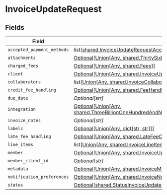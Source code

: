 # InvoiceUpdateRequest


## Fields

| Field                                                                                                                                                                                                                                          | Type                                                                                                                                                                                                                                           | Required                                                                                                                                                                                                                                       | Description                                                                                                                                                                                                                                    |
| ---------------------------------------------------------------------------------------------------------------------------------------------------------------------------------------------------------------------------------------------- | ---------------------------------------------------------------------------------------------------------------------------------------------------------------------------------------------------------------------------------------------- | ---------------------------------------------------------------------------------------------------------------------------------------------------------------------------------------------------------------------------------------------- | ---------------------------------------------------------------------------------------------------------------------------------------------------------------------------------------------------------------------------------------------- |
| `accepted_payment_methods`                                                                                                                                                                                                                     | list[[shared.InvoiceUpdateRequestAcceptedPaymentMethods](undefined/models/shared/invoiceupdaterequestacceptedpaymentmethods.md)]                                                                                                               | :heavy_minus_sign:                                                                                                                                                                                                                             | N/A                                                                                                                                                                                                                                            |
| `attachments`                                                                                                                                                                                                                                  | [Optional[Union[Any, shared.ThirtySixb041d426951ffff76360faf03ef8ae938bed9739e6ad9f51acb982782296a2]]](undefined/models/shared/invoiceupdaterequestattachments.md)                                                                             | :heavy_minus_sign:                                                                                                                                                                                                                             | N/A                                                                                                                                                                                                                                            |
| `charged_fees`                                                                                                                                                                                                                                 | [Optional[Union[Any, shared.Fees]]](undefined/models/shared/invoiceupdaterequestchargedfees.md)                                                                                                                                                | :heavy_minus_sign:                                                                                                                                                                                                                             | N/A                                                                                                                                                                                                                                            |
| `client`                                                                                                                                                                                                                                       | [Optional[Union[Any, shared.InvoiceUpdateRequestClient2]]](undefined/models/shared/invoiceupdaterequestclient.md)                                                                                                                              | :heavy_minus_sign:                                                                                                                                                                                                                             | N/A                                                                                                                                                                                                                                            |
| `collaborators`                                                                                                                                                                                                                                | list[[Union[Any, shared.InvoiceCollaboratorUpdateRequest]](undefined/models/shared/invoiceupdaterequestcollaborators.md)]                                                                                                                      | :heavy_minus_sign:                                                                                                                                                                                                                             | N/A                                                                                                                                                                                                                                            |
| `credit_fee_handling`                                                                                                                                                                                                                          | [Optional[Union[Any, shared.FeeHandlingConfig]]](undefined/models/shared/invoiceupdaterequestcreditfeehandling.md)                                                                                                                             | :heavy_minus_sign:                                                                                                                                                                                                                             | N/A                                                                                                                                                                                                                                            |
| `due_date`                                                                                                                                                                                                                                     | *Optional[str]*                                                                                                                                                                                                                                | :heavy_minus_sign:                                                                                                                                                                                                                             | N/A                                                                                                                                                                                                                                            |
| `integration`                                                                                                                                                                                                                                  | [Optional[Union[Any, shared.ThreeBillionOneHundredAndNinetyMillionSixHundredAndEightyFiveThousandEightHundredAndThirtyTwoa4970525ea5b0803efff0b36a0202062e1fd8a0bc187acbe156461]]](undefined/models/shared/invoiceupdaterequestintegration.md) | :heavy_minus_sign:                                                                                                                                                                                                                             | N/A                                                                                                                                                                                                                                            |
| `invoice_notes`                                                                                                                                                                                                                                | *Optional[str]*                                                                                                                                                                                                                                | :heavy_minus_sign:                                                                                                                                                                                                                             | N/A                                                                                                                                                                                                                                            |
| `labels`                                                                                                                                                                                                                                       | [Optional[Union[Any, dict[str, str]]]](undefined/models/shared/invoiceupdaterequestlabels.md)                                                                                                                                                  | :heavy_minus_sign:                                                                                                                                                                                                                             | N/A                                                                                                                                                                                                                                            |
| `late_fee_handling`                                                                                                                                                                                                                            | [Optional[Union[Any, shared.LateFeeConfigUpdate]]](undefined/models/shared/invoiceupdaterequestlatefeehandling.md)                                                                                                                             | :heavy_minus_sign:                                                                                                                                                                                                                             | N/A                                                                                                                                                                                                                                            |
| `line_items`                                                                                                                                                                                                                                   | list[[Union[Any, shared.InvoiceLineItemsCreateRequest]](undefined/models/shared/invoiceupdaterequestlineitems.md)]                                                                                                                             | :heavy_minus_sign:                                                                                                                                                                                                                             | N/A                                                                                                                                                                                                                                            |
| `member`                                                                                                                                                                                                                                       | [Optional[Union[Any, shared.InvoiceUpdateRequestMember2]]](undefined/models/shared/invoiceupdaterequestmember.md)                                                                                                                              | :heavy_minus_sign:                                                                                                                                                                                                                             | N/A                                                                                                                                                                                                                                            |
| `member_client_id`                                                                                                                                                                                                                             | *Optional[str]*                                                                                                                                                                                                                                | :heavy_minus_sign:                                                                                                                                                                                                                             | N/A                                                                                                                                                                                                                                            |
| `metadata`                                                                                                                                                                                                                                     | [Optional[Union[Any, shared.InvoiceMetadata]]](undefined/models/shared/invoiceupdaterequestmetadata.md)                                                                                                                                        | :heavy_minus_sign:                                                                                                                                                                                                                             | N/A                                                                                                                                                                                                                                            |
| `notification_preferences`                                                                                                                                                                                                                     | [Optional[Union[Any, shared.InvoiceNotificationPreferences]]](undefined/models/shared/invoiceupdaterequestnotificationpreferences.md)                                                                                                          | :heavy_minus_sign:                                                                                                                                                                                                                             | N/A                                                                                                                                                                                                                                            |
| `status`                                                                                                                                                                                                                                       | [Optional[shared.StatusInvoiceUpdateRequest]](undefined/models/shared/statusinvoiceupdaterequest.md)                                                                                                                                           | :heavy_minus_sign:                                                                                                                                                                                                                             | N/A                                                                                                                                                                                                                                            |